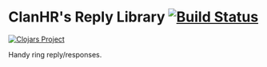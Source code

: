 # ClanHR's Reply Library [![Build Status](https://travis-ci.org/clanhr/reply.svg)](https://travis-ci.org/clanhr/reply)

[![Clojars Project](http://clojars.org/clanhr/reply/latest-version.svg)](http://clojars.org/clanhr/reply)

Handy ring reply/responses.

